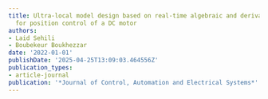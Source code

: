 ```yaml
---
title: Ultra-local model design based on real-time algebraic and derivative estimators
  for position control of a DC motor
authors:
- Laid Sehili
- Boubekeur Boukhezzar
date: '2022-01-01'
publishDate: '2025-04-25T13:09:03.464556Z'
publication_types:
- article-journal
publication: '*Journal of Control, Automation and Electrical Systems*'
---
```

